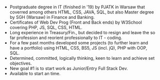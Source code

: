 - Postgraduate degree in IT (finished in '19) by PJATK in Warsaw that coverred among others HTML, CSS, JAVA, SQL, but also Master degree by SGH (Warsaw) in Finance and Banking.
- Certificates of Web Dev Prog (Front and Back ends) by W3School covering PHP, JS, SQL, CSS, HTML.
- Long experience in Treasury/Fin., but decided to resign and leave the so far profession and reorient professionally to IT - coding. 
- For a few past months developed some projects (to further learn and have a portfolio) using HTML, CSS, BS5, JS (incl. jQ), PHP with OOP, SQL.
- Determined, committed, logically thinking, keen to learn and achieve set objectives. 
- New goal #1 is to start work as Junior/Entry Full Stack Dev. 
- Available to start an time.
